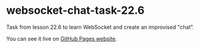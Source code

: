 # websocket-chat-task-22.6

Task from lesson 22.6 to learn WebSocket and create an improvised "chat".

You can see it live on [GitHub Pages website](https://ivan-developer-01.github.io/websocket-chat-task-22.6).
